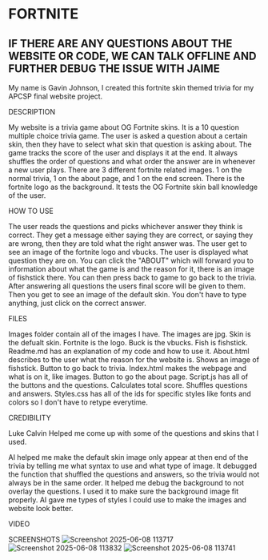 # FORTNITE
## IF THERE ARE ANY QUESTIONS ABOUT THE WEBSITE OR CODE, WE CAN TALK OFFLINE AND FURTHER DEBUG THE ISSUE WITH JAIME

My name is Gavin Johnson, I created this fortnite skin themed trivia for my APCSP final website project.

DESCRIPTION

My website is a trivia game about OG Fortnite skins. It is a 10 question multiple choice trivia game. The user is asked a question about a certain skin, then they have to select what skin that question is asking about. The game tracks the score of the user and displays it at the end. It always shuffles the order of questions and what order the answer are in whenever a new user plays. There are 3 different fortnite related images. 1 on the normal trivia, 1 on the about page, and 1 on the end screen. There is the fortnite logo as the background. It tests the OG Fortnite skin ball knowledge of the user.

HOW TO USE

The user reads the questions and picks whichever answer they think is correct. They get a message either saying they are correct, or saying they are wrong, then they are told what the right answer was. The user get to see an image of the fortnite logo and vbucks. The user is displayed what question they are on. You can click the "ABOUT" which will forward you to information about what the game is and the reason for it, there is an image of fishstick there. You can then press back to game to go back to the trivia. After answering all questions the users final score will be given to them. Then you get to see an image of the default skin. You don't have to type anything, just click on the correct answer.

FILES

Images folder contain all of the images I have. The images are jpg. Skin is the defualt skin. Fortnite is the logo. Buck is the vbucks. Fish is fishstick.
Readme.md has an explanation of my code and how to use it.
About.html describes to the user what the reason for the website is. Shows an image of fishstick. Button to go back to trivia.
Index.html makes the webpage and what is on it, like images. Button to go the about page.
Script.js has all of the buttons and the questions. Calculates total score. Shuffles questions and answers.
Styles.css has all of the ids for specific styles like fonts and colors so I don't have to retype everytime.

CREDIBILITY

Luke Calvin Helped me come up with some of the questions and skins that I used.

AI helped me make the default skin image only appear at then end of the trivia by telling me what syntax to use and what type of image. It debugged the function that shuffled the questions and answers, so the trivia would not always be in the same order. It helped me debug the background to not overlay the questions. I used it to make sure the background image fit properly. AI gave me types of styles I could use to make the images and website look better.

VIDEO

SCREENSHOTS
![Screenshot 2025-06-08 113717](https://github.com/user-attachments/assets/c624ed47-339b-4dc9-a264-bb10fd25abf5)
![Screenshot 2025-06-08 113832](https://github.com/user-attachments/assets/81710d6f-7e49-4b56-b026-2e74482a2a27)
![Screenshot 2025-06-08 113741](https://github.com/user-attachments/assets/3d4fdec7-e484-4757-bcf1-0149f2443452)

